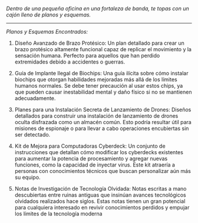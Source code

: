 _Dentro de una pequeña oficina en una fortaleza de banda, te topas con un cajón lleno de planos y esquemas._

---

_Planos y Esquemas Encontrados:_

1. Diseño Avanzado de Brazo Protésico: Un plan detallado para crear un brazo protésico altamente funcional capaz de replicar el movimiento y la sensación humana. Perfecto para aquellos que han perdido extremidades debido a accidentes o guerras.

2. Guía de Implante Ilegal de Biochips: Una guía ilícita sobre cómo instalar biochips que otorgan habilidades mejoradas más allá de los límites humanos normales. Se debe tener precaución al usar estos chips, ya que pueden causar inestabilidad mental y daño físico si no se mantienen adecuadamente.

3. Planes para una Instalación Secreta de Lanzamiento de Drones: Diseños detallados para construir una instalación de lanzamiento de drones oculta disfrazada como un almacén común. Esto podría resultar útil para misiones de espionaje o para llevar a cabo operaciones encubiertas sin ser detectado.

4. Kit de Mejora para Computadoras Cyberdeck: Un conjunto de instrucciones que detallan cómo modificar los cyberdecks existentes para aumentar la potencia de procesamiento y agregar nuevas funciones, como la capacidad de inyectar virus. Este kit atraería a personas con conocimientos técnicos que buscan personalizar aún más su equipo.

5. Notas de Investigación de Tecnología Olvidada: Notas escritas a mano descubiertas entre ruinas antiguas que insinúan avances tecnológicos olvidados realizados hace siglos. Estas notas tienen un gran potencial para cualquiera interesado en revivir conocimientos perdidos y empujar los límites de la tecnología moderna
